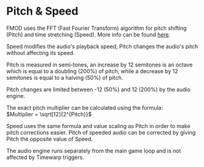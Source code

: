 # Pitch & Speed

FMOD uses the FFT (Fast Fourier Transform) algorithm for pitch shifting (Pitch) and time stretching (Speed). More info can be found [here](https://www.fmod.com/docs/2.03/api/effects-reference.html#fft).

Speed modifies the audio's playback speed, Pitch changes the audio's pitch without affecting its speed.
 
Pitch is measured in semi-tones, an increase by 12 semitones is an octave which is equal to a doubling (200%) of pitch, while a decrease by 12 semitones is equal to a halving (50%) of pitch.

Pitch changes are limited between -12 (50%) and 12 (200%) by the audio engine.

The exact pitch multiplier can be calculated using the formula:  
$Multiplier = \sqrt[12]{2^{Pitch}}$

Speed uses the same formula and value scaling as Pitch in order to make pitch corrections easier. Pitch of speeded audio can be corrected by giving Pitch the opposite value of Speed.

The audio engine runs separately from the main game loop and is not affected by Timewarp triggers.
